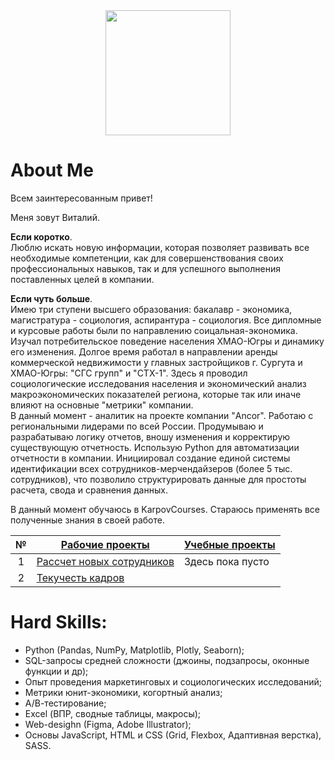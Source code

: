 <div id="header" align="center">
  <img src="https://media1.giphy.com/media/QTfX9Ejfra3ZmNxh6B/giphy.gif?cid=ecf05e47wpczi9kjyaht1vs06w8frr1v6bshefetfazd6xtm&ep=v1_stickers_search&rid=giphy.gif&ct=s" width="200"/>
</div>

# About Me
Всем заинтересованным привет!

Меня зовут Виталий.

<b>Если коротко</b>.  
Люблю искать новую информации, которая позволяет развивать все необходимые компетенции, как для совершенствования своих профессиональных навыков, так и для успешного выполнения поставленных целей в компании.

<b>Если чуть больше</b>.  
Имею три ступени высшего образования: бакалавр - экономика, магистратура - социология, аспирантура - социология. Все дипломные и курсовые работы были по направлению соицальная-экономика. Изучал потребительское поведение населения ХМАО-Югры и динамику его изменения. Долгое время работал в направлении аренды коммерческой недвижимости у главных застройщиков г. Сургута и ХМАО-Югры: "СГС групп" и "СТХ-1". Здесь я проводил социологические исследования населения и экономический анализ макроэкономических показателей региона, которые так или иначе влияют на основные "метрики" компании.  
В данный момент - аналитик на проекте компании "Ancor". Работаю с региональными лидерами по всей России. Продумываю и разрабатываю логику отчетов, вношу изменения и корректирую существующую отчетность. Использую Python для автоматизации отчетности в компании. Инициировал создание единой системы идентификации всех сотрудников-мерчендайзеров (более 5 тыс. сотрудников), что позволило структурировать данные для простоты расчета, свода и сравнения данных.

В данный момент обучаюсь в KarpovCourses. Стараюсь применять все полученные знания в своей работе.

|№| [Рабочие проекты](https://github.com/SpiridonovVO/Work_Analytics_Project) | [Учебные проекты](https://github.com/SpiridonovVO/Learning_Project) |
|:---:|------------------------------------------------------------|--------------------------------------------------------------------|
|1|[Рассчет новых сотрудников](https://github.com/SpiridonovVO/Work_Analytics_Project/blob/main/New_persons.ipynb)| Здесь пока пусто   |
|2|[Текучесть кадров](https://github.com/SpiridonovVO/Work_Analytics_Project/blob/main/Fired_employees.ipynb)|   |


# Hard Skills:
- Python (Pandas, NumPy, Matplotlib, Plotly, Seaborn);
- SQL-запросы средней сложности (джоины, подзапросы, оконные функции и др);
- Опыт проведения маркетинговых и социологических исследований;
- Метрики юнит-экономики, когортный анализ;
- А/В-тестирование;
- Excel (ВПР, сводные таблицы, макросы);
- Web-desighn (Figma, Adobe Illustrator);
- Основы JavaScript, HTML и CSS (Grid, Flexbox, Адаптивная верстка), SASS.
